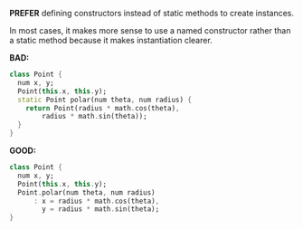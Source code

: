 
**PREFER** defining constructors instead of static methods to create instances.

In most cases, it makes more sense to use a named constructor rather than a
static method because it makes instantiation clearer.

**BAD:**
```dart
class Point {
  num x, y;
  Point(this.x, this.y);
  static Point polar(num theta, num radius) {
    return Point(radius * math.cos(theta),
        radius * math.sin(theta));
  }
}
```

**GOOD:**
```dart
class Point {
  num x, y;
  Point(this.x, this.y);
  Point.polar(num theta, num radius)
      : x = radius * math.cos(theta),
        y = radius * math.sin(theta);
}
```
